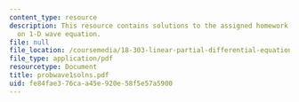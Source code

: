 ```yaml
---
content_type: resource
description: This resource contains solutions to the assigned homework problems based
  on 1-D wave equation.
file: null
file_location: /coursemedia/18-303-linear-partial-differential-equations-fall-2006/fe84fae376caa45e920e58f5e57a5900_probwave1solns.pdf
file_type: application/pdf
resourcetype: Document
title: probwave1solns.pdf
uid: fe84fae3-76ca-a45e-920e-58f5e57a5900
---
```

